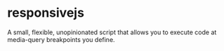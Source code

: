 # responsivejs
A small, flexible, unopinionated script that allows you to execute code at media-query breakpoints you define. 

